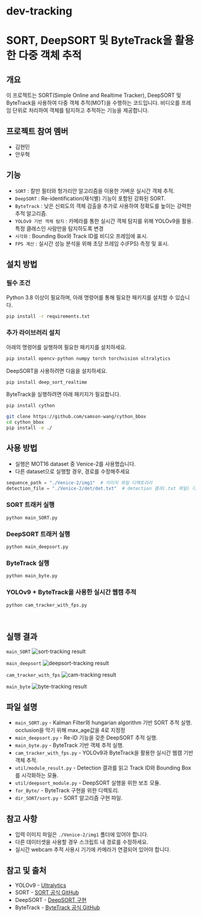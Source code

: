 # dev-tracking 
# SORT, DeepSORT 및 ByteTrack을 활용한 다중 객체 추적

## 개요
이 프로젝트는 SORT(Simple Online and Realtime Tracker), DeepSORT 및 ByteTrack을 사용하여 다중 객체 추적(MOT)을 수행하는 코드입니다. 비디오를 프레임 단위로 처리하여 객체를 탐지하고 추적하는 기능을 제공합니다.

## 프로젝트 참여 멤버
- 김현민 
- 안우혁

## 기능
- `SORT` : 칼만 필터와 헝가리안 알고리즘을 이용한 가벼운 실시간 객체 추적.
- `DeepSORT` : Re-identification(재식별) 기능이 포함된 강화된 SORT.
- `ByteTrack` : 낮은 신뢰도의 객체 검출을 추가로 사용하여 정확도를 높이는 강력한 추적 알고리즘.
- `YOLOv9 기반 객체 탐지` : 카메라를 통한 실시간 객체 탐지를 위해 YOLOv9을 활용. 특정 클래스인 사람만을 탐지하도록 변경
- `시각화` : Bounding Box와 Track ID를 비디오 프레임에 표시.
- `FPS 계산` : 실시간 성능 분석을 위해 초당 프레임 수(FPS) 측정 및 표시.

## 설치 방법
### 필수 조건
Python 3.8 이상이 필요하며, 아래 명령어를 통해 필요한 패키지를 설치할 수 있습니다.

```bash
pip install -r requirements.txt
```

### 추가 라이브러리 설치
아래의 명령어를 실행하여 필요한 패키지를 설치하세요.
```bash
pip install opencv-python numpy torch torchvision ultralytics
```
DeepSORT을 사용하려면 다음을 설치하세요.
```bash
pip install deep_sort_realtime
```

ByteTrack을 실행하려면 아래 패키지가 필요합니다.


```bash
pip install cython 

git clone https://github.com/samson-wang/cython_bbox
cd cython_bbox
pip install -e ./
```


## 사용 방법
- 실행은 MOT16 dataset 중 Venice-2를 사용했습니다.
- 다른 dataset으로 실행할 경우, 경로를 수정해주세요
```python
sequence_path = "./Venice-2/img1"  # 이미지 파일 디렉토리리
detection_file = "./Venice-2/det/det.txt"  # detection 결과(.txt 파일) 디렉토리
```

### SORT 트래커 실행
`python main_SORT.py`

### DeepSORT 트래커 실행
`python main_deepsort.py`

### ByteTrack 실행
`python main_byte.py`

### YOLOv9 + ByteTrack을 사용한 실시간 웹캠 추적
`python cam_tracker_with_fps.py`


<br>


## 실행 결과
`main_SORT` 
![sort-tracking result](https://github.com/SKHU-AI-2024-WINTER/dev-tracking/blob/MOT-Challenge/tracker%20result/main_sort.png)

`main_deepsort` 
![deepsort-tracking result](https://github.com/SKHU-AI-2024-WINTER/dev-tracking/blob/MOT-Challenge/tracker%20result/main_deep2.png)

`cam_tracker_with_fps` 
![cam-tracking result](https://github.com/SKHU-AI-2024-WINTER/dev-tracking/blob/MOT-Challenge/tracker%20result/CAM.png)

`main_byte` 
![byte-tracking result](https://github.com/SKHU-AI-2024-WINTER/dev-tracking/blob/MOT-Challenge/tracker%20result/main_byte.png)


## 파일 설명
- `main_SORT.py` - Kalman Filter와 hungarian algorithm 기반 SORT 추적 실행. occlusion을 막기 위해 max_age값을 4로 지정정
- `main_deepsort.py` - Re-ID 기능을 갖춘 DeepSORT 추적 실행.
- `main_byte.py` - ByteTrack 기반 객체 추적 실행.
- `cam_tracker_with_fps.py` - YOLOv9과 ByteTrack을 활용한 실시간 웹캠 기반 객체 추적.
- `util/module_result.py` - Detection 결과를 읽고 Track ID와 Bounding Box를 시각화하는 모듈.
- `util/deepsort_module.py` - DeepSORT 실행을 위한 보조 모듈.
- `for_Byte/` - ByteTrack 구현을 위한 디렉토리.
- `dir_SORT/sort.py` - SORT 알고리즘 구현 파일.

## 참고 사항
- 입력 이미지 파일은 `./Venice-2/img1` 폴더에 있어야 합니다.
- 다른 데이터셋을 사용할 경우 스크립트 내 경로를 수정하세요.
- 실시간 webcam 추적 사용시 기기에 카메라가 연결되어 있어야 합니다.



## 참고 및 출처
- YOLOv9 - [Ultralytics](https://github.com/ultralytics)
- SORT - [SORT 공식 GitHub](https://github.com/abewley/sort)
- DeepSORT - [DeepSORT 구현](https://github.com/nwojke/deep_sort)
- ByteTrack - [ByteTrack 공식 GitHub](https://github.com/ifzhang/ByteTrack)
